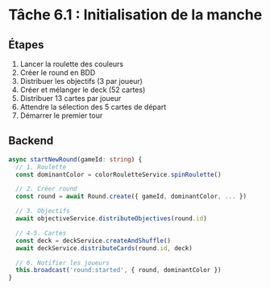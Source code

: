 # Tâche 6.1 : Initialisation de la manche

## Étapes
1. Lancer la roulette des couleurs
2. Créer le round en BDD
3. Distribuer les objectifs (3 par joueur)
4. Créer et mélanger le deck (52 cartes)
5. Distribuer 13 cartes par joueur
6. Attendre la sélection des 5 cartes de départ
7. Démarrer le premier tour

## Backend
```typescript
async startNewRound(gameId: string) {
  // 1. Roulette
  const dominantColor = colorRouletteService.spinRoulette()

  // 2. Créer round
  const round = await Round.create({ gameId, dominantColor, ... })

  // 3. Objectifs
  await objectiveService.distributeObjectives(round.id)

  // 4-5. Cartes
  const deck = deckService.createAndShuffle()
  await deckService.distributeCards(round.id, deck)

  // 6. Notifier les joueurs
  this.broadcast('round:started', { round, dominantColor })
}
```
